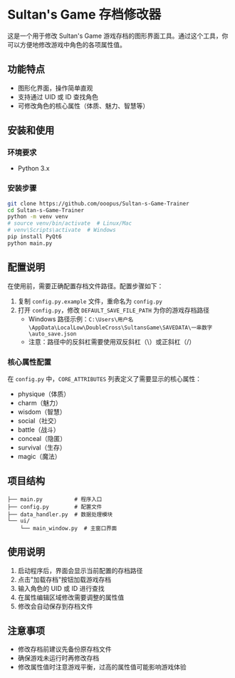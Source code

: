 # Sultan's Game 存档修改器

这是一个用于修改 Sultan's Game 游戏存档的图形界面工具。通过这个工具，你可以方便地修改游戏中角色的各项属性值。

## 功能特点

- 图形化界面，操作简单直观
- 支持通过 UID 或 ID 查找角色
- 可修改角色的核心属性（体质、魅力、智慧等）

## 安装和使用

### 环境要求

- Python 3.x

### 安装步骤

   ```bash
   git clone https://github.com/ooopus/Sultan-s-Game-Trainer
   cd Sultan-s-Game-Trainer
   python -m venv venv
   # source venv/bin/activate  # Linux/Mac
   # venv\Scripts\activate  # Windows
   pip install PyQt6
   python main.py
   ```

## 配置说明

在使用前，需要正确配置存档文件路径。配置步骤如下：

1. 复制 `config.py.example` 文件，重命名为 `config.py`
2. 打开 `config.py`，修改 `DEFAULT_SAVE_FILE_PATH` 为你的游戏存档路径
   - Windows 路径示例：`C:\Users\用户名\AppData\LocalLow\DoubleCross\SultansGame\SAVEDATA\一串数字\auto_save.json`
   - 注意：路径中的反斜杠需要使用双反斜杠（\\）或正斜杠（/）

### 核心属性配置

在 `config.py` 中，`CORE_ATTRIBUTES` 列表定义了需要显示的核心属性：
- physique（体质）
- charm（魅力）
- wisdom（智慧）
- social（社交）
- battle（战斗）
- conceal（隐匿）
- survival（生存）
- magic（魔法）

## 项目结构

```
├── main.py          # 程序入口
├── config.py        # 配置文件
├── data_handler.py  # 数据处理模块
└── ui/
    └── main_window.py  # 主窗口界面
```

## 使用说明

1. 启动程序后，界面会显示当前配置的存档路径
2. 点击"加载存档"按钮加载游戏存档
3. 输入角色的 UID 或 ID 进行查找
4. 在属性编辑区域修改需要调整的属性值
5. 修改会自动保存到存档文件

## 注意事项

- 修改存档前建议先备份原存档文件
- 确保游戏未运行时再修改存档
- 修改属性值时注意游戏平衡，过高的属性值可能影响游戏体验